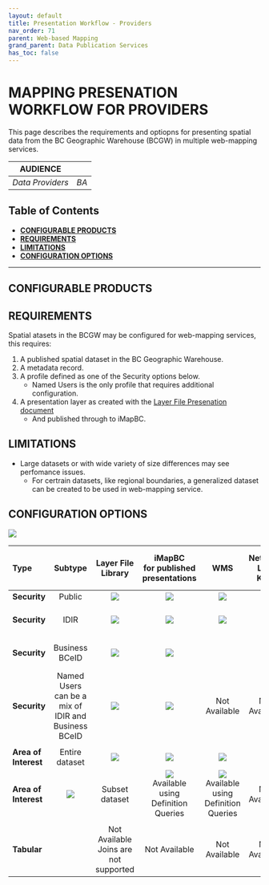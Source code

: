 ```yaml
---
layout: default
title: Presentation Workflow - Providers
nav_order: 71
parent: Web-based Mapping
grand_parent: Data Publication Services
has_toc: false
---
```


# MAPPING PRESENATION WORKFLOW FOR PROVIDERS

This page describes the requirements and optiopns for presenting spatial data from the BC Geographic Warehouse (BCGW) in multiple web-mapping services.


|**AUDIENCE**|  |
|:---:|:---:|
| *Data Providers* | *BA* |

## Table of Contents

+ [**CONFIGURABLE PRODUCTS**](#configurable-products)
+ [**REQUIREMENTS**](#requirements)
+ [**LIMITATIONS**](#limitations)
+ [**CONFIGURATION OPTIONS**](#configuration-options)

-----------------------

## CONFIGURABLE PRODUCTS

## REQUIREMENTS
Spatial atasets in the BCGW may be configured for web-mapping services, this requires:

1. A published spatial dataset in the BC Geographic Warehouse.
1. A metadata record.
1. A profile defined as one of the Security options below.
    - Named Users is the only profile that requires additional configuration.
1. A presentation layer as created with the [Layer File Presenation document](./dsg_bcgw_layer_file_presentation.md)
   - And published through to iMapBC.

## LIMITATIONS

+ Large datasets or with wide variety of size differences may see perfomance issues.
   - For certrain datasets, like regional boundaries, a generalized dataset can be created to be used in web-mapping service.

## CONFIGURATION OPTIONS
 ![](/images/grey_dash.png)
 
 |Type|Subtype | Layer File Library| iMapBC <br/> for published presentations | WMS  | Network Link KML |BC Maphub Feature Layer 
|:---|:---:|:---:|:---:|:---:|:---:|:---:|
|**Security** | Public | ![](/images/green_check.png)| ![](/images/green_check.png) | ![](/images/green_check.png) | ![](/images/green_check.png) | ![](/images/green_check.png) 
|**Security** | IDIR	| ![](/images/green_check.png)| ![](/images/green_check.png) | ![](/images/green_check.png) | | Not Available *
|**Security** | Business BCeID | ![](/images/green_check.png)| ![](/images/green_check.png) | | | Not Available *
|**Security** | Named Users <br/> can be a mix of IDIR and Business BCeID  | ![](/images/green_check.png)| ![](/images/green_check.png) | Not Available | Not Available | Not Available *
||
|**Area of Interest** | Entire dataset| ![](/images/green_check.png) | ![](/images/green_check.png) | ![](/images/green_check.png) |![](/images/green_check.png) | ![](/images/green_check.png) 
|**Area of Interest** | ![](/images/green_check.png)| Subset dataset| ![](/images/green_check.png) <br/> Available using Definition Queries | ![](/images/green_check.png) <br/> Available using Definition Queries | Not Available | Not Available
||
|**Tabular** | | Not Available </br> Joins are not supported | Not Available |Not Available|Not Available|Not Available
